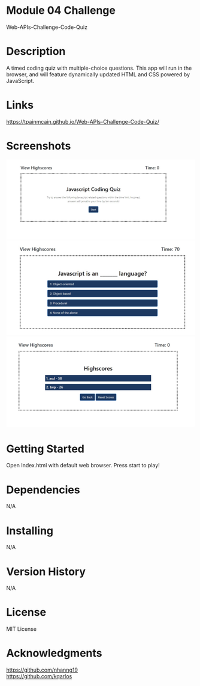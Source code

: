 # Module 04 Challenge
Web-APIs-Challenge-Code-Quiz

# Description
A timed coding quiz with multiple-choice questions. This app will run in the browser, and will feature dynamically updated HTML and CSS powered by JavaScript.

# Links
https://tpainmcain.github.io/Web-APIs-Challenge-Code-Quiz/

# Screenshots
![Alt text](/assets/images/jsq1.jpg?raw=true "Start Screen")
![Alt text](/assets/images/jsq2.jpg?raw=true "Quiz")
![Alt text](/assets/images/jsq3.jpg?raw=true "Highscores")

# Getting Started
Open Index.html with default web browser. Press start to play!

# Dependencies
N/A

# Installing
N/A

# Version History
N/A

# License
MIT License

# Acknowledgments
https://github.com/nhanng19  
https://github.com/kqarlos
